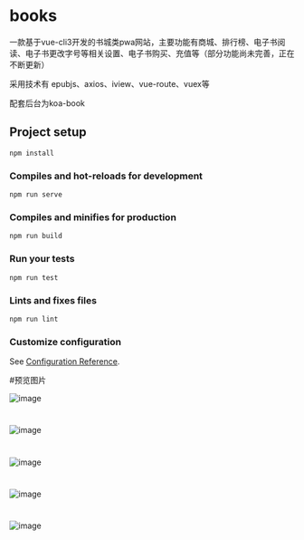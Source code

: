 # books

一款基于vue-cli3开发的书城类pwa网站，主要功能有商城、排行榜、电子书阅读、电子书更改字号等相关设置、电子书购买、充值等（部分功能尚未完善，正在不断更新）

采用技术有 epubjs、axios、iview、vue-route、vuex等

配套后台为koa-book

## Project setup
```
npm install
```

### Compiles and hot-reloads for development
```
npm run serve
```

### Compiles and minifies for production
```
npm run build
```

### Run your tests
```
npm run test
```

### Lints and fixes files
```
npm run lint
```

### Customize configuration
See [Configuration Reference](https://cli.vuejs.org/config/).

#预览图片

![image](./preview/WX20190412-161210.png)
#
![image](./preview/WX20190412-161041.png)
#
![image](./preview/WX20190412-161229.png)
#
![image](./preview/WX20190412-161400.png)
#
![image](./preview/WX20190412-161428.png)
